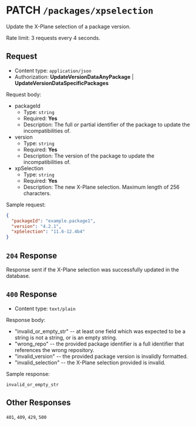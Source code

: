 # PATCH `/packages/xpselection` 

Update the X-Plane selection of a package version.

Rate limit: 3 requests every 4 seconds.

## Request

- Content type: `application/json`
- Authorization: **UpdateVersionDataAnyPackage** | **UpdateVersionDataSpecificPackages**

Request body:

- packageId
  - Type: `string`
  - Required: **Yes**
  - Description: The full or partial identifier of the package to update the incompatibilities of.
- version
  - Type: `string`
  - Required: **Yes**
  - Description: The version of the package to update the incompatibilities of.
- xpSelection
  - Type: `string`
  - Required: **Yes**
  - Description: The new X-Plane selection. Maximum length of 256 characters.

Sample request:

```json
{
  "packageId": "example.package1",
  "version": "4.2.1",
  "xpSelection": "11.6-12.4b4"
}
```

## `204` Response

Response sent if the X-Plane selection was successfully updated in the database.

## `400` Response

- Content type: `text/plain`

Response body: 

- "invalid_or_empty_str" -- at least one field which was expected to be a string is not a string, or is an empty string.
- "wrong_repo" -- the provided package identifier is a full identifier that references the wrong repository.
- "invalid_version" -- the provided package version is invalidly formatted.
- "invalid_selection" -- the X-Plane selection provided is invalid.

Sample response:

```text
invalid_or_empty_str
```

## Other Responses

`401`, `409`, `429`, `500`